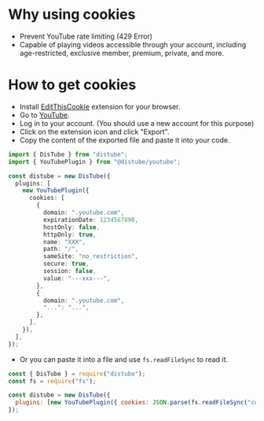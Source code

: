 # Why using cookies

- Prevent YouTube rate limiting (429 Error)
- Capable of playing videos accessible through your account, including age-restricted, exclusive member, premium, private, and more.

# How to get cookies

- Install [EditThisCookie](http://www.editthiscookie.com/) extension for your browser.
- Go to [YouTube](https://www.youtube.com/).
- Log in to your account. (You should use a new account for this purpose)
- Click on the extension icon and click "Export".
- Copy the content of the exported file and paste it into your code.

```ts
import { DisTube } from "distube";
import { YouTubePlugin } from "@distube/youtube";

const distube = new DisTube({
  plugins: [
    new YouTubePlugin({
      cookies: [
        {
          domain: ".youtube.com",
          expirationDate: 1234567890,
          hostOnly: false,
          httpOnly: true,
          name: "XXX",
          path: "/",
          sameSite: "no_restriction",
          secure: true,
          session: false,
          value: "---xxx---",
        },
        {
          domain: ".youtube.com",
          "...": "...",
        },
      ],
    }),
  ],
});
```

- Or you can paste it into a file and use `fs.readFileSync` to read it.

```js
const { DisTube } = require("distube");
const fs = require("fs");

const distube = new DisTube({
  plugins: [new YouTubePlugin({ cookies: JSON.parse(fs.readFileSync("cookies.json")) })],
});
```
